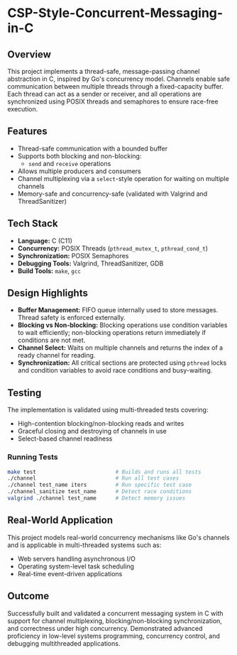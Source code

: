 # CSP-Style-Concurrent-Messaging-in-C

## Overview

This project implements a thread-safe, message-passing channel abstraction in C, inspired by Go's concurrency model. Channels enable safe communication between multiple threads through a fixed-capacity buffer. Each thread can act as a sender or receiver, and all operations are synchronized using POSIX threads and semaphores to ensure race-free execution.

## Features

- Thread-safe communication with a bounded buffer
- Supports both blocking and non-blocking:
  - `send` and `receive` operations
- Allows multiple producers and consumers
- Channel multiplexing via a `select`-style operation for waiting on multiple channels
- Memory-safe and concurrency-safe (validated with Valgrind and ThreadSanitizer)

## Tech Stack

- **Language:** C (C11)
- **Concurrency:** POSIX Threads (`pthread_mutex_t`, `pthread_cond_t`)
- **Synchronization:** POSIX Semaphores
- **Debugging Tools:** Valgrind, ThreadSanitizer, GDB
- **Build Tools:** `make`, `gcc`

## Design Highlights

- **Buffer Management:** FIFO queue internally used to store messages. Thread safety is enforced externally.
- **Blocking vs Non-blocking:** Blocking operations use condition variables to wait efficiently; non-blocking operations return immediately if conditions are not met.
- **Channel Select:** Waits on multiple channels and returns the index of a ready channel for reading.
- **Synchronization:** All critical sections are protected using `pthread` locks and condition variables to avoid race conditions and busy-waiting.

## Testing

The implementation is validated using multi-threaded tests covering:

- High-contention blocking/non-blocking reads and writes
- Graceful closing and destroying of channels in use
- Select-based channel readiness

### Running Tests

```bash
make test                         # Builds and runs all tests
./channel                         # Run all test cases
./channel test_name iters         # Run specific test case
./channel_sanitize test_name      # Detect race conditions
valgrind ./channel test_name      # Detect memory issues
```

## Real-World Application

This project models real-world concurrency mechanisms like Go's channels and is applicable in multi-threaded systems such as:

- Web servers handling asynchronous I/O
- Operating system-level task scheduling
- Real-time event-driven applications

## Outcome

Successfully built and validated a concurrent messaging system in C with support for channel multiplexing, blocking/non-blocking synchronization, and correctness under high concurrency. Demonstrated advanced proficiency in low-level systems programming, concurrency control, and debugging multithreaded applications.
